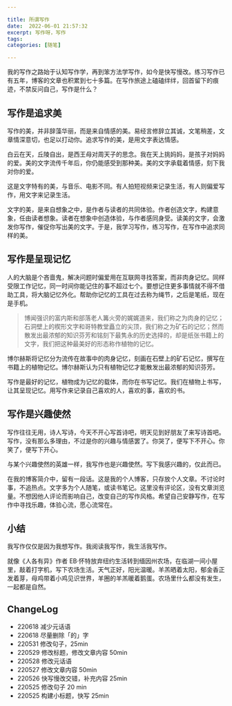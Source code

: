 ```yaml
---

title: 所谓写作
date:  2022-06-01 21:57:32
excerpt: 写作呀，写作
tags: 
categories: [随笔]

---
```


我的写作之路始于认知写作学，再到笨方法学写作，如今是快写慢改。练习写作已有五年，博客的文章也积累到七十多篇。在写作旅途上磕磕绊绊，回首留下的痕迹，不禁反问自己，写作是什么？

## 写作是追求美

写作的美，并非辞藻华丽，而是来自情感的美。易经言修辞立其诚，文笔稍差，文章情深意切，也足以打动你。追求写作的美，是用文字表达情感。

白云在天，丘陵自出，是西王母对周天子的思念。我在天上挑妈妈，是孩子对妈妈的爱。美的文字流传千年后，你仍能感受到那种美。美的文字承载着情感，刻下我对你的爱。

这是文字特有的美，与音乐、电影不同。有人拍短视频来记录生活，有人则偏爱写作，用文字来记录生活。

文字的美，是来自想象之中，是作者与读者的共同体验。作者创造文字，构建意象，任由读者想象。读者在想象中创造体验，与作者感同身受。读美的文字，会激发你写作，催促你写出美的文字。于是，我学习写作，练习写作，在写作中追求同样的美。

## 写作是呈现记忆

人的大脑是个吝啬鬼，解决问题时偏爱用在互联网寻找答案，而非肉身记忆。同样受限工作记忆，同一时间你能记住的事不超过七个。要想记住更多事情就不得不借助工具，将大脑记忆外化。帮助你记忆的工具在过去称为绳节，之后是笔纸，现在是手机。

> 博闻强识的富内斯和部落老人篝火旁的娓娓道来，我们称之为肉身的记忆；石洞壁上的楔形文字和哥特教堂矗立的尖顶，我们称之为矿石的记忆；然而散发出最浓郁的知识芬芳和铭刻下最隽永的历史选择的，却是纸张书籍上的文字，我们把这种最美好的形态称作植物的记忆。

博尔赫斯将记忆分为流传在故事中的肉身记忆，刻画在石壁上的矿石记忆，撰写在书籍上的植物记忆。博尔赫斯认为只有植物记忆才能散发出最浓郁的知识芬芳。

写作是最好的记忆，植物成为记忆的载体，而你在书写记忆。我们在植物上书写，让其呈现记忆。用写作来记录自己喜欢的人，喜欢的事，喜欢的书。

## 写作是兴趣使然

写作往往无用，诗人写诗，今天不开心写首诗吧，明天见到好朋友了来写诗首吧。写作，没有那么多理由，不过是你的兴趣与情感罢了。你哭了，便写下不开心。你笑了，便写下开心。

与某个兴趣使然的英雄一样，我写作也是兴趣使然。写下我感兴趣的，仅此而已。

在我的博客简介中，留有一段话。这是我的个人博客，只存放个人文章。不讨论时事，不追热点。文字多为个人随笔，或读书笔记。这里没有评论区，没有文章浏览量。不想因他人评论而影响自己，改变自己的写作风格。希望自己安静写作，在写作中寻找乐趣，体验心流，愿心流常在。

## 小结

我写作仅仅是因为我想写作。我阅读我写作，我生活我写作。

就像《人各有异》作者 EB·怀特放弃纽约生活转到缅因州农场，在临湖一间小屋里，敲着打字机，写下农场生活。天气正好，阳光温暖。羊羔晒着太阳，郁金香正发着芽，母鸡带着小鸡见识世界，羊圈的羊羔暖着鹅蛋。农场里什么都没有发生，一起都是自然。

## ChangeLog

- 220618 减少元话语
- 220618 尽量删除「的」字
- 220531 修改句子，25min
- 220529 修改标题，修改文章内容 50min
- 220528 修改元话语
- 220527 修改文章内容 50min
- 220526 快写慢改交错，补充内容 25min
- 220525 修改句子 20 min
- 220525 构建小标题，快写 25min
